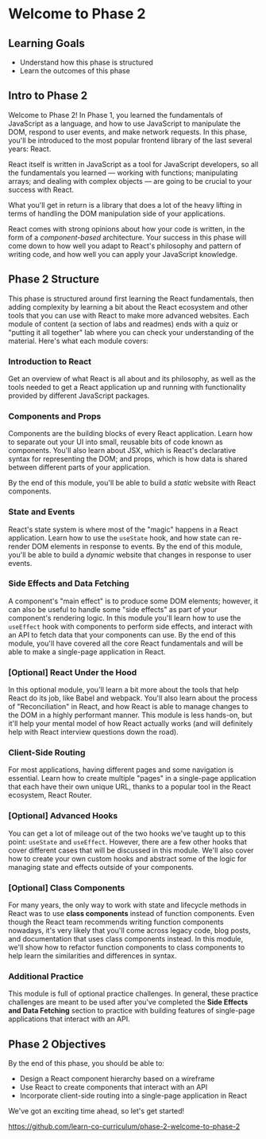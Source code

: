 # Welcome to Phase 2

## Learning Goals

- Understand how this phase is structured
- Learn the outcomes of this phase

## Intro to Phase 2

Welcome to Phase 2! In Phase 1, you learned the fundamentals of JavaScript as a
language, and how to use JavaScript to manipulate the DOM, respond to user
events, and make network requests. In this phase, you'll be introduced to the
most popular frontend library of the last several years: React.

React itself is written in JavaScript as a tool for JavaScript developers, so
all the fundamentals you learned — working with functions; manipulating
arrays; and dealing with complex objects — are going to be crucial to your
success with React.

What you'll get in return is a library that does a lot of the heavy lifting in
terms of handling the DOM manipulation side of your applications.

React comes with strong opinions about how your code is written, in the form of
a _component-based_ architecture. Your success in this phase will come down to
how well you adapt to React's philosophy and pattern of writing code, and how
well you can apply your JavaScript knowledge.

## Phase 2 Structure

This phase is structured around first learning the React fundamentals, then
adding complexity by learning a bit about the React ecosystem and other tools
that you can use with React to make more advanced websites. Each module of
content (a section of labs and readmes) ends with a quiz or "putting it all
together" lab where you can check your understanding of the material. Here's
what each module covers:

### Introduction to React

Get an overview of what React is all about and its philosophy, as well as the
tools needed to get a React application up and running with functionality
provided by different JavaScript packages.

### Components and Props

Components are the building blocks of every React application. Learn how to
separate out your UI into small, reusable bits of code known as components.
You'll also learn about JSX, which is React's declarative syntax for
representing the DOM; and props, which is how data is shared between different
parts of your application.

By the end of this module, you'll be able to build a _static_ website with
React components.

### State and Events

React's state system is where most of the "magic" happens in a React
application. Learn how to use the `useState` hook, and how state can re-render
DOM elements in response to events. By the end of this module, you'll be able to
build a _dynamic_ website that changes in response to user events.

### Side Effects and Data Fetching

A component's "main effect" is to produce some DOM elements; however, it can
also be useful to handle some "side effects" as part of your component's
rendering logic. In this module you'll learn how to use the `useEffect` hook
with components to perform side effects, and interact with an API to fetch data
that your components can use. By the end of this module, you'll have covered all
the core React fundamentals and will be able to make a single-page application
in React.

### [Optional] React Under the Hood

In this optional module, you'll learn a bit more about the tools that help
React do its job, like Babel and webpack. You'll also learn about the process of
"Reconciliation" in React, and how React is able to manage changes to the DOM in
a highly performant manner. This module is less hands-on, but it'll help your
mental model of how React actually works (and will definitely help with React
interview questions down the road).

### Client-Side Routing

For most applications, having different pages and some navigation is essential.
Learn how to create multiple "pages" in a single-page application that each have
their own unique URL, thanks to a popular tool in the React ecosystem, React
Router.

### [Optional] Advanced Hooks

You can get a lot of mileage out of the two hooks we've taught up to this point:
`useState` and `useEffect`. However, there are a few other hooks that cover
different cases that will be discussed in this module. We'll also cover how to
create your own custom hooks and abstract some of the logic for managing state
and effects outside of your components.

### [Optional] Class Components

For many years, the only way to work with state and lifecycle methods in React
was to use **class components** instead of function components. Even though the
React team recommends writing function components nowadays, it's very likely
that you'll come across legacy code, blog posts, and documentation that uses
class components instead. In this module, we'll show how to refactor function
components to class components to help learn the similarities and differences in
syntax.

### Additional Practice

This module is full of optional practice challenges. In general, these practice
challenges are meant to be used after you've completed the **Side Effects and
Data Fetching** section to practice with building features of single-page
applications that interact with an API.

## Phase 2 Objectives

By the end of this phase, you should be able to:

- Design a React component hierarchy based on a wireframe
- Use React to create components that interact with an API
- Incorporate client-side routing into a single-page application in React

We've got an exciting time ahead, so let's get started!

https://github.com/learn-co-curriculum/phase-2-welcome-to-phase-2
